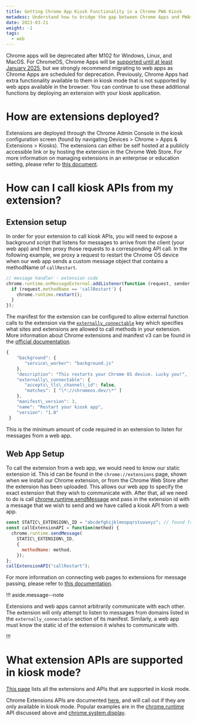 ```yaml
---
title: Getting Chrome App Kiosk Functionality in a Chrome PWA Kiosk
metadesc: Understand how to bridge the gap between Chrome Apps and PWAs.
date: 2021-03-21
weight: -1
tags:
  - web
---
```


Chrome apps will be deprecated after M102 for Windows, Linux, and MacOS. For ChromeOS, Chrome Apps will be [supported until at least January 2025](https://blog.chromium.org/2021/10/extending-chrome-app-support-on-chrome.html), but we strongly recommend migrating to web apps as Chrome Apps are scheduled for deprecation. Previously, Chrome Apps had extra functionality available to them in kiosk mode that is not supported by web apps available in the browser. You can continue to use these additional functions by deploying an extension with your kiosk application.

# How are extensions deployed?

Extensions are deployed through the Chrome Admin Console in the kiosk configuration screen (found by navigating Devices > Chrome > Apps & Extensions > Kiosks). The extensions can either be self hosted at a publicly accessible link or by hosting the extension in the Chrome Web Store. For more information on managing extensions in an enterprise or education setting, please refer to [this document](https://docs.google.com/document/d/1pT0ZSbGdrbGvuCsVD2jjxrw-GVz-80rMS2dgkkquhTY/edit#).

# How can I call kiosk APIs from my extension?

## Extension setup

In order for your extension to call kiosk APIs, you will need to expose a background script that listens for messages to arrive from the client (your web app) and then proxy those requests to a corresponding API call. In the following example, we proxy a request to restart the Chrome OS device when our web app sends a custom message object that contains a methodName of `callRestart`.

```javascript {title="background.js" .code-figure}
// message handler - extension code
chrome.runtime.onMessageExternal.addListener(function (request, sender, sendResponse) {
  if (request.methodName == 'callRestart') {
    chrome.runtime.restart();
  }
});
```

The manifest for the extension can be configured to allow external function calls to the extension via the [`externally_connectable`](https://developer.chrome.com/docs/extensions/mv3/manifest/externally_connectable/) key which specifies what sites and extensions are allowed to call methods in your extension. More information about Chrome extensions and manifest v3 can be found in the [official documentation](https://developer.chrome.com/docs/extensions/mv3/intro/).

```javascript {title="manifest.json" .code-figure}
{
    "background": {
       "service\_worker": "background.js"
    },
    "description": "This restarts your Chrome OS device. Lucky you!",
    "externally\_connectable": {
       "accepts\_tls\_channel\_id": false,
       "matches": [ "\*://chromeos.dev/\*" ]
    },
    "manifest\_version": 3,
    "name": "Restart your kiosk app",
    "version": "1.0"
 }

```

This is the minimum amount of code required in an extension to listen for messages from a web app.

## Web App Setup

To call the extension from a web app, we would need to know our static extension id. This id can be found in the `chrome://extensions` page, shown when we install our Chrome extension, or from the Chrome Web Store after the extension has been uploaded. This allows our web app to specify the exact extension that they wish to communicate with. After that, all we need to do is call [chrome.runtime.sendMessage](https://developer.chrome.com/docs/extensions/reference/runtime/#method-sendMessage) and pass in the extension id with a message that we wish to send and we have called a kiosk API from a web app.

```javascript {title="your_site.js" .code-figure}
const STATIC\_EXTENSION\_ID = "abcdefghijklmnopqrstuvwxyz"; // found from chrome extensions page of chrome web store.
const callExtensionAPI = function(method) {
  chrome.runtime.sendMessage(
    STATIC\_EXTENSION\_ID,
    {
      methodName: method,
    });
};
callExtensionAPI("callRestart");
```

For more information on connecting web pages to extensions for message passing, please refer to [this documentation](https://developer.chrome.com/docs/extensions/mv3/messaging/#external-webpage).

!!! aside.message--note

Extensions and web apps cannot arbitrarily communicate with each other. The extension will only attempt to listen to messages from domains listed in the `externally_connectable` section of its manifest. Similarly, a web app must know the static id of the extension it wishes to communicate with.

!!!

# What extension APIs are supported in kiosk mode?

[This page](https://developer.chrome.com/docs/extensions/reference/) lists all the extensions and APIs that are supported in kiosk mode.

Chrome Extensions APIs are documented [here](https://developer.chrome.com/docs/extensions/reference/), and will call out if they are only available in kiosk mode. Popular examples are in the [chrome.runtime](https://developer.chrome.com/docs/extensions/reference/runtime/) API discussed above and [chrome.system.display](https://developer.chrome.com/docs/extensions/reference/system_display/).
